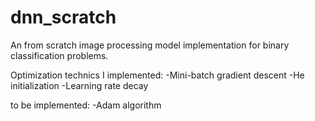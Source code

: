 # dnn_scratch
An from scratch image processing model implementation for binary classification problems.

Optimization technics I implemented:
-Mini-batch gradient descent
-He initialization
-Learning rate decay


to be implemented:
-Adam algorithm
